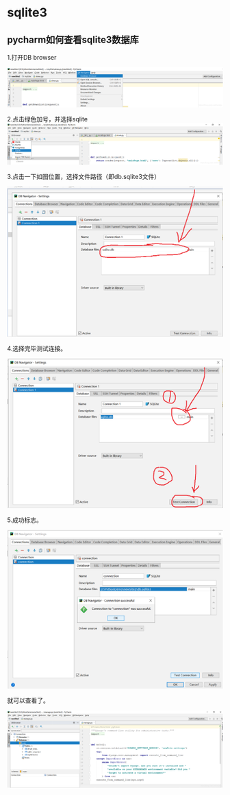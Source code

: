 # sqlite3

## pycharm如何查看sqlite3数据库

1.打开DB browser

![在这里插入图片描述](img/20200620171432296.png)



2.点击绿色加号，并选择sqlite![在这里插入图片描述](img/20200620171520195.png)



3.点击一下如图位置，选择文件路径（即db.sqlite3文件）

![20200620171813783](./img/20200620171813783.png)



4.选择完毕测试连接。

![20200620171950774](./img/20200620171950774.png)



5.成功标志。

![20200620172102927](./img/20200620172102927.png)

就可以查看了。

![20200620180438484](./img/20200620180438484.png)